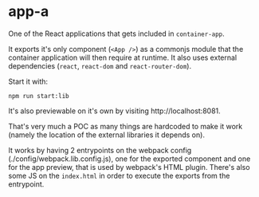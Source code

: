 # app-a

One of the React applications that gets included in `container-app`.

It exports it's only component (`<App />`) as a commonjs module that the
container application will then require at runtime. It also uses external 
dependencies (`react`, `react-dom` and `react-router-dom`).

Start it with:
```
npm run start:lib
```

It's also previewable on it's own by visiting http://localhost:8081.

That's very much a POC as many things are hardcoded to make it work (namely
the location of the external libraries it depends on).

It works by having 2 entrypoints on the webpack config (./config/webpack.lib.config.js),
one for the exported component and one for the app preview, that is used by webpack's
HTML plugin. There's also some JS on the `index.html` in order to execute the exports
from the entrypoint.
